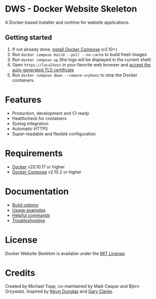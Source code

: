 # DWS - Docker Website Skeleton

A Docker-based installer and runtime for website applications.

## Getting started

1. If not already done, [install Docker Compose](https://docs.docker.com/compose/install/) (v2.10+)
2. Run `docker compose build --pull --no-cache` to build fresh images
3. Run `docker compose up` (the logs will be displayed in the current shell)
4. Open `https://localhost` in your favorite web browser
   and [accept the auto-generated TLS certificate](https://stackoverflow.com/a/15076602/1352334)
5. Run `docker compose down --remove-orphans` to stop the Docker containers.

# Features

* Production, development and CI ready
* Healthcheck for containers
* Syslog integration
* Automatic HTTPS 
* Super-readable and flexible configuration

# Requirements

* [Docker](https://docs.docker.com/get-docker/) v20.10.17 or higher
* [Docker Compose](https://docs.docker.com/compose/install/) v2.10.2 or higher

# Documentation

* [Build options](docs/build-options.md)
* [Usage examples](docs/examples.md)
* [Helpful commands](docs/commands.md)
* [Troubleshooting](docs/troubleshooting.md)

# License

Docker Website Skeleton is available under the [MIT License](LICENSE.md).

# Credits

Created by Michael Topp, co-maintained by Maik Caspar and Björn Grzywatz. Inspired
by [Kévin Dunglas](https://github.com/dunglas/symfony-docker)
and [Gary Clarke](https://github.com/GaryClarke/nginx-php7.4-mysql8-node-docker-network).

